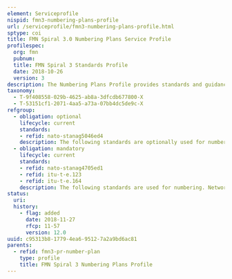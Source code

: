 ```yaml
---
element: Serviceprofile
nispid: fmn3-numbering-plans-profile
url: /serviceprofile/fmn3-numbering-plans-profile.html
sptype: coi
title: FMN Spiral 3.0 Numbering Plans Service Profile
profilespec:
  org: fmn
  pubnum: 
  title: FMN Spiral 3 Standards Profile
  date: 2018-10-26
  version: 3
description: The Numbering Plans Profile provides standards and guidance for the facilitation of numbering plans of telecommunications, audio and video networks.
taxonomy:
  - T-9f408558-029b-4625-ab8a-3dfcdb677800-X
  - T-53151cf1-2071-4aa5-a73a-07bb4dc5de9c-X
refgroup:
  - obligation: optional
    lifecycle: current
    standards: 
    - refid: nato-stanag5046ed4
    description: The following standards are optionally used for numbering
  - obligation: mandatory
    lifecycle: current
    standards: 
    - refid: nato-stanag4705ed1
    - refid: itu-t-e.123
    - refid: itu-t-e.164
    description: The following standards are used for numbering. Network planners and engineers are reminded that in case Canada and United States are both participating in a mission network, there is a necessity to de-conflict the country code a.k.a. Country Identified (CI).
status:
  uri: 
  history: 
    - flag: added
      date: 2018-11-27
      rfcp: 11-57
      version: 12.0
uuid: c95313b8-1779-4ea6-9512-7a2a9bd6ac81
parents:
  - refid: fmn3-pr-number-plan
    type: profile
    title: FMN Spiral 3 Numbering Plans Profile
---
```

